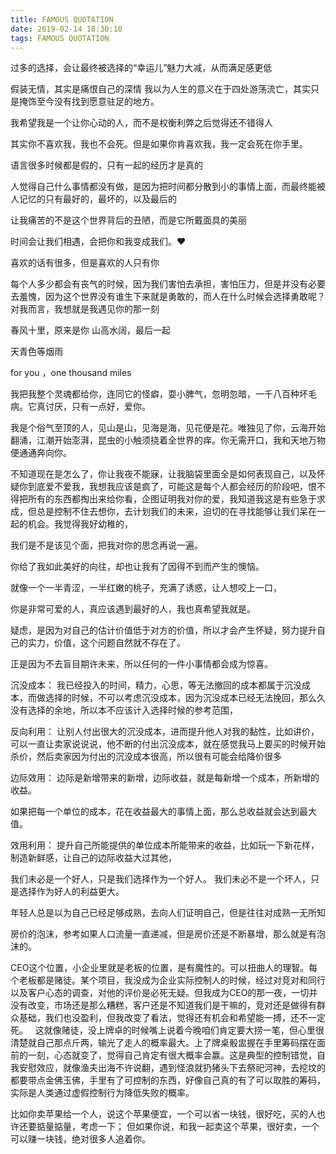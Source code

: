 ```yaml
---
title: FAMOUS QUOTATION
date: 2019-02-14 18:30:10
tags: FAMOUS QUOTATION
---
```


<!--more-->

过多的选择，会让最终被选择的“幸运儿”魅力大减，从而满足感更低 

假装无情，其实是痛恨自己的深情
我以为人生的意义在于四处游荡流亡，其实只是掩饰至今没有找到愿意驻足的地方。

我希望我是一个让你心动的人，而不是权衡利弊之后觉得还不错得人

其实你不喜欢我，我也不会死。但是如果你肯喜欢我，我一定会死在你手里。


语言很多时候都是假的，只有一起的经历才是真的

人觉得自己什么事情都没有做，是因为把时间都分散到小的事情上面，而最终能被人记忆的只有最好的，最坏的，以及最后的

让我痛苦的不是这个世界背后的丑陋，而是它所戴面具的美丽

时间会让我们相遇，会把你和我变成我们。♥️

喜欢的话有很多，但是喜欢的人只有你

每个人多少都会有丧气的时候，因为我们害怕去承担，害怕压力，但是并没有必要去羞愧，因为这个世界没有谁生下来就是勇敢的，而人在什么时候会选择勇敢呢？对我而言，我想就是我遇见你的那一刻


春风十里，原来是你
山高水阔，最后一起

天青色等烟雨

for you ，one thousand miles

我把我整个灵魂都给你，连同它的怪癖，耍小脾气，忽明忽暗，一千八百种坏毛病。它真讨厌，只有一点好，爱你。


我是个俗气至顶的人，见山是山，见海是海，见花便是花。唯独见了你，云海开始翻涌，江潮开始澎湃，昆虫的小触须挠着全世界的痒。你无需开口，我和天地万物便通通奔向你。

不知道现在是怎么了，你让我夜不能寐，让我脑袋里面全是如何表现自己，以及怀疑你到底爱不爱我，我想我应该是疯了，可能这是每个人都会经历的阶段吧，恨不得把所有的东西都掏出来给你看，企图证明我对你的爱，我知道我这是有些急于求成，但总是控制不住去想你，去计划我们的未来，迫切的在寻找能够让我们呆在一起的机会。我觉得我好幼稚的，


我们是不是该见个面，把我对你的思念再说一遍。

你给了我如此美好的向往，却也让我有了因得不到而产生的懊恼。

就像一个一半青涩，一半红嫩的桃子，充满了诱惑，让人想咬上一口，

你是非常可爱的人，真应该遇到最好的人，我也真希望我就是。

疑虑，是因为对自己的估计价值低于对方的价值，所以才会产生怀疑，努力提升自己的实力，价值，这个问题自然就不存在了。

正是因为不去盲目期许未来，所以任何的一件小事情都会成为惊喜。




沉没成本：
我已经投入的时间，精力，心思，等无法撤回的成本都属于沉没成本，而做选择的时候，不可以考虑沉没成本，因为沉没成本已经无法挽回，那么久没有选择的余地，所以本不应该计入选择时候的参考范围，

反向利用：
让别人付出很大的沉没成本，进而提升他人对我的黏性，比如讲价，可以一直让卖家说说说，他不断的付出沉没成本，就在感觉我马上要买的时候开始杀价，然后卖家因为付出的沉没成本很高，所以很有可能会给降价很多


边际效用：
边际是新增带来的新增，边际收益，就是每新增一个成本，所新增的收益。

如果把每一个单位的成本，花在收益最大的事情上面，那么总收益就会达到最大值。

效用利用：
提升自己所能提供的单位成本所能带来的收益，比如玩一下新花样，制造新鲜感，让自己的边际收益大过其他，

我们未必是一个好人，只是我们选择作为一个好人。
我们未必不是一个坏人，只是选择作为好人的利益更大。

年轻人总是以为自己已经足够成熟，去向人们证明自己，但是往往对成熟一无所知

房价的泡沫，参考如果人口流量一直递减，但是房价还是不断暴增，那么就是有泡沫的。

CEO这个位置，小企业里就是老板的位置，是有魔性的。可以扭曲人的理智。每个老板都是赌徒。某个项目，我没成为企业实际控制人的时候，经过对竞对和同行以及客户心态的调查，对他的评价是必死无疑。但我成为CEO的那一夜，一切并没有改变，市场还是那么糟糕，客户还是不知道我们是干嘛的，竞对还是做得有群众基础，我们也没盈利，但我改变了看法，觉得还有机会和希望能一搏，还不一定死。
 
这就像赌徒，没上牌卓的时候嘴上说着今晚咱们肯定要大捞一笔，但心里很清楚就自己那点斤两，输光了走人的概率最大。上了牌桌骰盅握在手里筹码摆在面前的一刻，心态就变了，觉得自己肯定有很大概率会赢。这是典型的控制错觉，自我安慰效应，就像渔夫出海不许说翻，遇到怪浪就扔猪头下去祭祀河神，去挖坟的都要带点金佛玉佛，手里有了可控制的东西，好像自己真的有了可以取胜的筹码，实际是人类通过虚假控制行为降低失败的概率。


比如你卖苹果给一个人，说这个苹果便宜，一个可以省一块钱，很好吃，买的人也许还要掂量掂量，考虑一下；
但如果你说，和我一起卖这个苹果，很好卖，一个可以赚一块钱，绝对很多人追着你。
